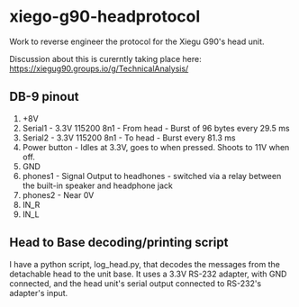 # xiego-g90-headprotocol
Work to reverse engineer the protocol for the Xiegu G90's head unit.

Discussion about this is curerntly taking place here:
https://xiegug90.groups.io/g/TechnicalAnalysis/


## DB-9 pinout
1. +8V
2. Serial1  - 3.3V 115200 8n1 - From head -  Burst of 96 bytes every 29.5 ms
3. Serial2  - 3.3V 115200 8n1 - To head - Burst every 81.3 ms
4. Power button - Idles at 3.3V, goes to when pressed. Shoots to 11V when off.
5. GND
6. phones1 - Signal Output to headhones - switched via a relay between the built-in speaker and headphone jack
7. phones2 - Near 0V
8. IN_R
9. IN_L

## Head to Base decoding/printing script
I have a python script, log_head.py, that decodes the messages from the detachable head to the unit base. It uses a 3.3V RS-232 adapter, with GND connected, and the head unit's serial output connected to RS-232's adapter's input.



